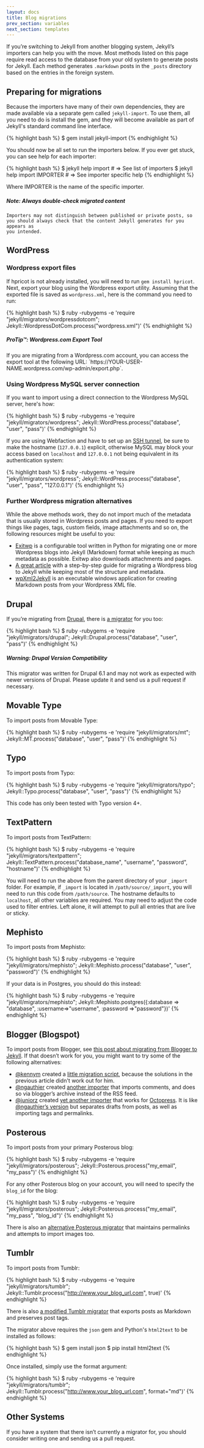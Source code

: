 ```yaml
---
layout: docs
title: Blog migrations
prev_section: variables
next_section: templates
---
```


If you’re switching to Jekyll from another blogging system, Jekyll’s importers
can help you with the move. Most methods listed on this page require read access
to the database from your old system to generate posts for Jekyll. Each method
generates `.markdown` posts in the `_posts` directory based on the entries in
the foreign system.

## Preparing for migrations

Because the importers have many of their own dependencies, they are made
available via a separate gem called `jekyll-import`. To use them, all you need
to do is install the gem, and they will become available as part of Jekyll's
standard command line interface.

{% highlight bash %}
$ gem install jekyll-import
{% endhighlight %}

You should now be all set to run the importers below. If you ever get stuck, you
can see help for each importer:

{% highlight bash %}
$ jekyll help import           # => See list of importers
$ jekyll help import IMPORTER  # => See importer specific help
{% endhighlight %}

Where IMPORTER is the name of the specific importer.

<div class="note info">
  <h5>Note: Always double-check migrated content</h5>
  <p>

    Importers may not distinguish between published or private posts, so
    you should always check that the content Jekyll generates for you appears as
    you intended.

  </p>
</div>

<!-- TODO all these need to be fixed -->

## WordPress

### Wordpress export files

If hpricot is not already installed, you will need to run `gem install hpricot`.
Next, export your blog using the Wordpress export utility. Assuming that the
exported file is saved as `wordpress.xml`, here is the command you need to run:

{% highlight bash %}
$ ruby -rubygems -e 'require "jekyll/migrators/wordpressdotcom";
    Jekyll::WordpressDotCom.process("wordpress.xml")'
{% endhighlight %}

<div class="note">
  <h5>ProTip™: Wordpress.com Export Tool</h5>
  <p>If you are migrating from a Wordpress.com account, you can access the export tool at the following URL: `https://YOUR-USER-NAME.wordpress.com/wp-admin/export.php`.</p>
</div>

### Using Wordpress MySQL server connection

If you want to import using a direct connection to the Wordpress MySQL server, here's how:

{% highlight bash %}
$ ruby -rubygems -e 'require "jekyll/migrators/wordpress";
    Jekyll::WordPress.process("database", "user", "pass")'
{% endhighlight %}

If you are using Webfaction and have to set up an [SSH
tunnel](http://docs.webfaction.com/user-guide/databases.html?highlight=mysql#starting-an-ssh-tunnel-with-ssh),
be sure to make the hostname (`127.0.0.1`) explicit, otherwise MySQL may block
your access based on `localhost` and `127.0.0.1` not being equivalent in its
authentication system:

{% highlight bash %}
$ ruby -rubygems -e 'require "jekyll/migrators/wordpress";
    Jekyll::WordPress.process("database", "user", "pass", "127.0.0.1")'
{% endhighlight %}

### Further Wordpress migration alternatives

While the above methods work, they do not import much of the metadata that is
usually stored in Wordpress posts and pages. If you need to export things like
pages, tags, custom fields, image attachments and so on, the following resources
might be useful to you:

- [Exitwp](https://github.com/thomasf/exitwp) is a configurable tool written in
  Python for migrating one or more Wordpress blogs into Jekyll (Markdown) format
  while keeping as much metadata as possible. Exitwp also downloads attachments
  and pages.
- [A great
  article](http://vitobotta.com/how-to-migrate-from-wordpress-to-jekyll/) with a
  step-by-step guide for migrating a Wordpress blog to Jekyll while keeping most
  of the structure and metadata.
- [wpXml2Jekyll](https://github.com/theaob/wpXml2Jekyll) is an executable
  windows application for creating Markdown posts from your Wordpress XML file.

## Drupal

If you’re migrating from [Drupal](http://drupal.org), there is [a
migrator](https://github.com/mojombo/jekyll/blob/master/lib/jekyll/migrators/drupal.rb)
for you too:

{% highlight bash %}
$ ruby -rubygems -e 'require "jekyll/migrators/drupal";
    Jekyll::Drupal.process("database", "user", "pass")'
{% endhighlight %}

<div class="note warning">
  <h5>Warning: Drupal Version Compatibility</h5>
  <p>This migrator was written for Drupal 6.1 and may not work as expected with
  newer versions of Drupal. Please update it and send us a pull request if
  necessary.</p>
</div>

## Movable Type

To import posts from Movable Type:

{% highlight bash %}
$ ruby -rubygems -e 'require "jekyll/migrators/mt";
    Jekyll::MT.process("database", "user", "pass")'
{% endhighlight %}

## Typo

To import posts from Typo:

{% highlight bash %}
$ ruby -rubygems -e 'require "jekyll/migrators/typo";
    Jekyll::Typo.process("database", "user", "pass")'
{% endhighlight %}

This code has only been tested with Typo version 4+.

## TextPattern

To import posts from TextPattern:

{% highlight bash %}
$ ruby -rubygems -e 'require "jekyll/migrators/textpattern";
    Jekyll::TextPattern.process("database_name", "username", "password", "hostname")'
{% endhighlight %}

You will need to run the above from the parent directory of your `_import`
folder. For example, if `_import` is located in `/path/source/_import`, you will
need to run this code from `/path/source`. The hostname defaults to `localhost`,
all other variables are required. You may need to adjust the code used to filter
entries. Left alone, it will attempt to pull all entries that are live or
sticky.

## Mephisto

To import posts from Mephisto:

{% highlight bash %}
$ ruby -rubygems -e 'require "jekyll/migrators/mephisto";
    Jekyll::Mephisto.process("database", "user", "password")'
{% endhighlight %}

If your data is in Postgres, you should do this instead:

{% highlight bash %}
$ ruby -rubygems -e 'require "jekyll/migrators/mephisto";
    Jekyll::Mephisto.postgres({:database => "database", :username=>"username", :password =>"password"})'
{% endhighlight %}

## Blogger (Blogspot)

To import posts from Blogger, see [this post about migrating from Blogger to
Jekyll](http://coolaj86.info/articles/migrate-from-blogger-to-jekyll.html). If
that doesn’t work for you, you might want to try some of the following
alternatives:

- [@kennym](https://github.com/kennym) created a [little migration
  script](https://gist.github.com/1115810), because the solutions in the
  previous article didn't work out for him.
- [@ngauthier](https://github.com/ngauthier) created [another
  importer](https://gist.github.com/1506614) that imports comments, and does so
  via blogger’s archive instead of the RSS feed.
- [@juniorz](https://github.com/juniorz) created [yet another
  importer](https://gist.github.com/1564581) that works for
  [Octopress](http://octopress.org). It is like [@ngauthier’s
  version](https://gist.github.com/1506614) but separates drafts from posts, as
  well as importing tags and permalinks.

## Posterous

To import posts from your primary Posterous blog:

{% highlight bash %}
$ ruby -rubygems -e 'require "jekyll/migrators/posterous";
    Jekyll::Posterous.process("my_email", "my_pass")'
{% endhighlight %}

For any other Posterous blog on your account, you will need to specify the
`blog_id` for the blog:

{% highlight bash %}
$ ruby -rubygems -e 'require "jekyll/migrators/posterous";
    Jekyll::Posterous.process("my_email", "my_pass", "blog_id")'
{% endhighlight %}

There is also an [alternative Posterous
migrator](https://github.com/pepijndevos/jekyll/blob/patch-1/lib/jekyll/migrators/posterous.rb)
that maintains permalinks and attempts to import images too.

## Tumblr

To import posts from Tumblr:

{% highlight bash %}
$ ruby -rubygems -e 'require "jekyll/migrators/tumblr";
    Jekyll::Tumblr.process("http://www.your_blog_url.com", true)'
{% endhighlight %}

There is also [a modified Tumblr
migrator](https://github.com/stephenmcd/jekyll/blob/master/lib/jekyll/migrators/tumblr.rb)
that exports posts as Markdown and preserves post tags.

The migrator above requires the `json` gem and Python's `html2text` to be
installed as follows:

{% highlight bash %}
$ gem install json
$ pip install html2text
{% endhighlight %}

Once installed, simply use the format argument:

{% highlight bash %}
$ ruby -rubygems -e 'require "jekyll/migrators/tumblr";
    Jekyll::Tumblr.process("http://www.your_blog_url.com", format="md")'
{% endhighlight %}

## Other Systems

If you have a system that there isn’t currently a migrator for, you should
consider writing one and sending us a pull request.
